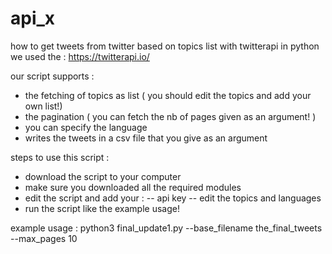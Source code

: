 # api_x
how to get tweets from twitter based on topics list with twitterapi in python
we used the : https://twitterapi.io/

our script supports : 
  - the fetching of topics as list ( you should edit the topics and add your own list!)
  - the pagination ( you can fetch the nb of pages given as an argument! )
  - you can specify the language
  - writes the tweets in a csv file that you give as an argument

steps to use this script : 
  - download the script to your computer
  - make sure you downloaded all the required modules
  - edit the script and add your :
      -- api key
      -- edit the topics and languages
  - run the script like the example usage!

example usage : 
  python3 final_update1.py --base_filename the_final_tweets --max_pages 10


